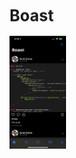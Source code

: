 # Boast
<img width="100" height="200" src="https://github.com/keurig47/Boast/blob/test/IMG_0299.PNG" />
